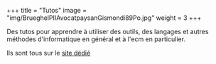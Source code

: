 +++
title = "Tutos"
image = "img/BrueghelPIIAvocatpaysanGismondi89Po.jpg"
weight = 3
+++

Des tutos pour apprendre à utiliser des outils, des langages et autres méthodes d'informatique en général et à l'ecm en particulier.
<!--more-->

Ils sont tous sur le [site dédié](/../tutos/index.html)
